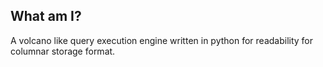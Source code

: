 ## What am I?
A volcano like query execution engine written in python for readability
for columnar storage format.
